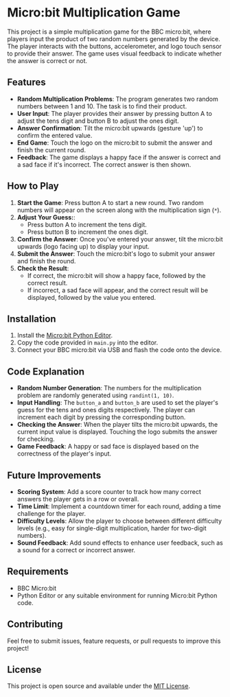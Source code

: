 # Micro:bit Multiplication Game

This project is a simple multiplication game for the BBC micro:bit, where players input the product of two random numbers generated by the device. The player interacts with the buttons, accelerometer, and logo touch sensor to provide their answer. The game uses visual feedback to indicate whether the answer is correct or not.

## Features

- **Random Multiplication Problems**: The program generates two random numbers between 1 and 10. The task is to find their product.
- **User Input**: The player provides their answer by pressing button A to adjust the tens digit and button B to adjust the ones digit.
- **Answer Confirmation**: Tilt the micro:bit upwards (gesture 'up') to confirm the entered value.
- **End Game**: Touch the logo on the micro:bit to submit the answer and finish the current round.
- **Feedback**: The game displays a happy face if the answer is correct and a sad face if it's incorrect. The correct answer is then shown.
  
## How to Play

1. **Start the Game**: Press button A to start a new round. Two random numbers will appear on the screen along with the multiplication sign (`*`).
2. **Adjust Your Guess:**:
   - Press button A to increment the tens digit.
   - Press button B to increment the ones digit.
3. **Confirm the Answer**: Once you've entered your answer, tilt the micro:bit upwards (logo facing up) to display your input.
4. **Submit the Answer**: Touch the micro:bit's logo to submit your answer and finish the round.
5. **Check the Result**:
   - If correct, the micro:bit will show a happy face, followed by the correct result.
   - If incorrect, a sad face will appear, and the correct result will be displayed, followed by the value you entered.

## Installation

1. Install the [Micro:bit Python Editor](https://python.microbit.org/).
2. Copy the code provided in `main.py` into the editor.
3. Connect your BBC micro:bit via USB and flash the code onto the device.

## Code Explanation

- **Random Number Generation**: The numbers for the multiplication problem are randomly generated using `randint(1, 10)`.
- **Input Handling**: The `button_a` and `button_b` are used to set the player's guess for the tens and ones digits respectively. The player can increment each digit by pressing the corresponding button.
- **Checking the Answer**: When the player tilts the micro:bit upwards, the current input value is displayed. Touching the logo submits the answer for checking.
- **Game Feedback**: A happy or sad face is displayed based on the correctness of the player's input.

## Future Improvements

- **Scoring System**: Add a score counter to track how many correct answers the player gets in a row or overall.
- **Time Limit**: Implement a countdown timer for each round, adding a time challenge for the player.
- **Difficulty Levels**: Allow the player to choose between different difficulty levels (e.g., easy for single-digit multiplication, harder for two-digit numbers).
- **Sound Feedback**: Add sound effects to enhance user feedback, such as a sound for a correct or incorrect answer.

## Requirements

- BBC Micro:bit
- Python Editor or any suitable environment for running Micro:bit Python code.

## Contributing

Feel free to submit issues, feature requests, or pull requests to improve this project!

## License

This project is open source and available under the [MIT License](LICENSE).